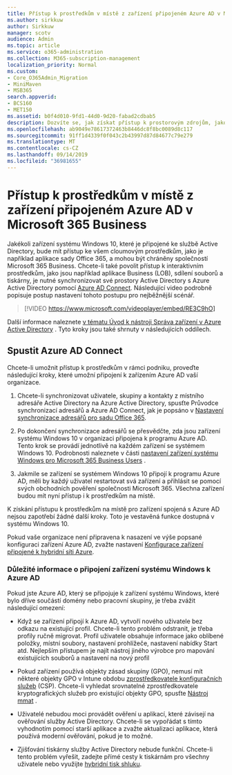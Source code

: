 ```yaml
---
title: Přístup k prostředkům v místě z zařízení připojeném Azure AD v Microsoft 365 Business
ms.author: sirkkuw
author: Sirkkuw
manager: scotv
audience: Admin
ms.topic: article
ms.service: o365-administration
ms.collection: M365-subscription-management
localization_priority: Normal
ms.custom:
- Core_O365Admin_Migration
- MiniMaven
- MSB365
search.appverid:
- BCS160
- MET150
ms.assetid: b0f4d010-9fd1-44d0-9d20-fabad2cdbab5
description: Dozvíte se, jak získat přístup k prostorovým zdrojům, jako jsou například aplikace Business Apps, sdílení souborů a tiskárny z Azure Active Directory do zařízení Windows 10.
ms.openlocfilehash: ab9049e78617372463b8446dc8f8bc0089d8c117
ms.sourcegitcommit: 91ff1d4339f0f043c2b43997d87d84677c79e279
ms.translationtype: MT
ms.contentlocale: cs-CZ
ms.lasthandoff: 09/14/2019
ms.locfileid: "36981655"
---
```

# <a name="access-on-premises-resources-from-an-azure-ad-joined-device-in-microsoft-365-business"></a>Přístup k prostředkům v místě z zařízení připojeném Azure AD v Microsoft 365 Business

Jakékoli zařízení systému Windows 10, které je připojené ke službě Active Directory, bude mít přístup ke všem cloumovým prostředkům, jako je například aplikace sady Office 365, a mohou být chráněny společností Microsoft 365 Business. Chcete-li také povolit přístup k interaktivním prostředkům, jako jsou například aplikace Business (LOB), sdílení souborů a tiskárny, je nutné synchronizovat své prostory Active Directory s Azure Active Directory pomocí [Azure AD Connect](https://docs.microsoft.com/en-us/azure/active-directory/connect/active-directory-aadconnect). Následující video podrobně popisuje postup nastavení tohoto postupu pro nejběžnější scénář.
 
> [!VIDEO https://www.microsoft.com/videoplayer/embed/RE3C9hO]

Další informace naleznete [v tématu Úvod k nástroji Správa zařízení v Azure Active Directory](https://docs.microsoft.com/en-us/azure/active-directory/device-management-introduction) .
Tyto kroky jsou také shrnuty v následujících oddílech.

## <a name="run-azure-ad-connect"></a>Spustit Azure AD Connect

Chcete-li umožnit přístup k prostředkům v rámci podniku, proveďte následující kroky, které umožní připojení k zařízením Azure AD vaší organizace.
  
1. Chcete-li synchronizovat uživatele, skupiny a kontakty z místního adresáře Active Directory na Azure Active Directory, spusťte Průvodce synchronizací adresářů a Azure AD Connect, jak je popsáno v [Nastavení synchronizace adresářů pro sadu Office 365](https://support.office.com/article/1b3b5318-6977-42ed-b5c7-96fa74b08846).
    
2. Po dokončení synchronizace adresářů se přesvědčte, zda jsou zařízení systému Windows 10 v organizaci připojena k programu Azure AD. Tento krok se provádí jednotlivě na každém zařízení se systémem Windows 10. Podrobnosti naleznete v části [nastavení zařízení systému Windows pro Microsoft 365 Business Users](set-up-windows-devices.md) . 
    
3. Jakmile se zařízení se systémem Windows 10 připojí k programu Azure AD, měli by každý uživatel restartovat svá zařízení a přihlásit se pomocí svých obchodních pověření společnosti Microsoft 365. Všechna zařízení budou mít nyní přístup i k prostředkům na místě.
    
K získání přístupu k prostředkům na místě pro zařízení spojená s Azure AD nejsou zapotřebí žádné další kroky. Toto je vestavěná funkce dostupná v systému Windows 10. 
  
Pokud vaše organizace není připravena k nasazení ve výše popsané konfiguraci zařízení Azure AD, zvažte nastavení [Konfigurace zařízení připojené k hybridní síti Azure](manage-windows-devices.md).
  
### <a name="considerations-when-joining-your-windows-devices-to-azure-ad"></a>Důležité informace o připojení zařízení systému Windows k Azure AD

Pokud jste Azure AD, který se připojuje k zařízení systému Windows, které bylo dříve součástí domény nebo pracovní skupiny, je třeba zvážit následující omezení:
  
- Když se zařízení připojí k Azure AD, vytvoří nového uživatele bez odkazu na existující profil. Chcete-li tento problém odstranit, je třeba profily ručně migrovat. Profil uživatele obsahuje informace jako oblíbené položky, místní soubory, nastavení prohlížeče, nastavení nabídky Start atd. Nejlepším přístupem je najít nástroj jiného výrobce pro mapování existujících souborů a nastavení na nový profil

- Pokud zařízení používá objekty zásad skupiny (GPO), nemusí mít některé objekty GPO v Intune obdobu [zprostředkovatele konfiguračních služeb](https://docs.microsoft.com/windows/configuration/provisioning-packages/how-it-pros-can-use-configuration-service-providers) (CSP). Chcete-li vyhledat srovnatelné zprostředkovatele kryptografických služeb pro existující objekty GPO, spusťte [Nástroj mmat](https://www.microsoft.com/download/details.aspx?id=45520) .

- Uživatelé nebudou moci provádět ověření u aplikací, které závisejí na ověřování služby Active Directory. Chcete-li se vypořádat s tímto vyhodnotím pomocí starší aplikace a zvažte aktualizaci aplikace, která používá moderní ověřování, pokud je to možné.

- Zjišťování tiskárny služby Active Directory nebude funkční. Chcete-li tento problém vyřešit, zadejte přímé cesty k tiskárnám pro všechny uživatele nebo využijte [hybridní tisk shluku](https://docs.microsoft.com/windows-server/administration/hybrid-cloud-print/hybrid-cloud-print-deploy).
